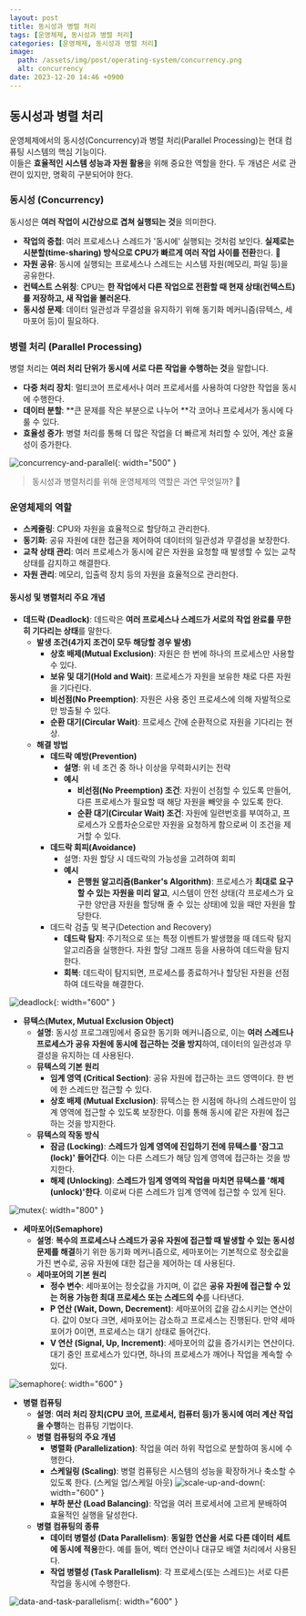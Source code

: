 ```yaml
---
layout: post
title: 동시성과 병렬 처리
tags: [운영체제, 동시성과 병렬 처리]
categories: [운영체제, 동시성과 병렬 처리]
image:
  path: /assets/img/post/operating-system/concurrency.png
  alt: concurrency
date: 2023-12-20 14:46 +0900
---
```


## 동시성과 병렬 처리

운영체제에서의 동시성(Concurrency)과 병렬 처리(Parallel Processing)는 현대 컴퓨팅 시스템의 핵심 기능이다. <br>
이들은 **효율적인 시스템 성능과 자원 활용**을 위해 중요한 역할을 한다. 두 개념은 서로 관련이 있지만, 명확히 구분되어야 한다.

### 동시성 (Concurrency)

동시성은 **여러 작업이 시간상으로 겹쳐 실행되는 것**을 의미한다.

- **작업의 중첩**: 여러 프로세스나 스레드가 '동시에' 실행되는 것처럼 보인다. **실제로는 시분할(time-sharing) 방식으로 CPU가 빠르게 여러 작업 사이를 전환**한다. 🫢
- **자원 공유**: 동시에 실행되는 프로세스나 스레드는 시스템 자원(메모리, 파일 등)을 공유한다.
- **컨텍스트 스위칭**: CPU는 **한 작업에서 다른 작업으로 전환할 때 현재 상태(컨텍스트)를 저장하고, 새 작업을 불러온다**.
- **동시성 문제**: 데이터 일관성과 무결성을 유지하기 위해 동기화 메커니즘(뮤텍스, 세마포어 등)이 필요하다.

### 병렬 처리 (Parallel Processing)

병렬 처리는 **여러 처리 단위가 동시에 서로 다른 작업을 수행하는 것**을 말합니다.

- **다중 처리 장치**: 멀티코어 프로세서나 여러 프로세서를 사용하여 다양한 작업을 동시에 수행한다.
- **데이터 분할**: **큰 문제를 작은 부분으로 나누어 **각 코어나 프로세서가 동시에 다룰 수 있다.
- **효율성 증가**: 병렬 처리를 통해 더 많은 작업을 더 빠르게 처리할 수 있어, 계산 효율성이 증가한다.

![concurrency-and-parallel](/assets/img/post/operating-system/concurrency-and-parallel.jpeg){: width="500" }

> 동시성과 병렬처리를 위해 운영체제의 역할은 과연 무엇일까? 🧐

### 운영체제의 역할

- **스케줄링**: CPU와 자원을 효율적으로 할당하고 관리한다.
- **동기화**: 공유 자원에 대한 접근을 제어하여 데이터의 일관성과 무결성을 보장한다.
- **교착 상태 관리**: 여러 프로세스가 동시에 같은 자원을 요청할 때 발생할 수 있는 교착 상태를 감지하고 해결한다.
- **자원 관리**: 메모리, 입출력 장치 등의 자원을 효율적으로 관리한다.

#### 동시성 및 병렬처리 주요 개념

- **데드락 (Deadlock)**: 데드락은 **여러 프로세스나 스레드가 서로의 작업 완료를 무한히 기다리는 상태**를 말한다.
  - **발생 조건(4가지 조건이 모두 해당할 경우 발생)**
    - **상호 배제(Mutual Exclusion)**: 자원은 한 번에 하나의 프로세스만 사용할 수 있다.
    - **보유 및 대기(Hold and Wait)**: 프로세스가 자원을 보유한 채로 다른 자원을 기다린다.
    - **비선점(No Preemption)**: 자원은 사용 중인 프로세스에 의해 자발적으로만 방출될 수 있다.
    - **순환 대기(Circular Wait)**: 프로세스 간에 순환적으로 자원을 기다리는 현상.
  - **해결 방법**
    - **데드락 예방(Prevention)**
      - **설명**: 위 네 조건 중 하나 이상을 무력화시키는 전략
      - **예시**
        - **비선점(No Preemption) 조건**: 자원이 선점할 수 있도록 만들어, 다른 프로세스가 필요할 때 해당 자원을 빼앗을 수 있도록 한다.
        - **순환 대기(Circular Wait) 조건**: 자원에 일련번호를 부여하고, 프로세스가 오름차순으로만 자원을 요청하게 함으로써 이 조건을 제거할 수 있다.
    - **데드락 회피(Avoidance)**
      - 설명: 자원 할당 시 데드락의 가능성을 고려하여 회피
      - **예시**
        - **은행원 알고리즘(Banker's Algorithm)**: 프로세스가 **최대로 요구할 수 있는 자원을 미리 알고**, 시스템이 안전 상태(각 프로세스가 요구한 양만큼 자원을 할당해 줄 수 있는 상태)에 있을 때만 자원을 할당한다.
    - 데드락 검출 및 복구(Detection and Recovery)
      - **데드락 탐지**: 주기적으로 또는 특정 이벤트가 발생했을 때 데드락 탐지 알고리즘을 실행한다. 자원 할당 그래프 등을 사용하여 데드락을 탐지한다.
      - **회복**: 데드락이 탐지되면, 프로세스를 종료하거나 할당된 자원을 선점하여 데드락을 해결한다.

![deadlock](/assets/img/post/operating-system/deadlock.jpg){: width="600" }

- **뮤텍스(Mutex, Mutual Exclusion Object)**
  - **설명**: 동시성 프로그래밍에서 중요한 동기화 메커니즘으로, 이는 **여러 스레드나 프로세스가 공유 자원에 동시에 접근하는 것을 방지**하여, 데이터의 일관성과 무결성을 유지하는 데 사용된다.
  - **뮤텍스의 기본 원리**
    - **임계 영역 (Critical Section)**: 공유 자원에 접근하는 코드 영역이다. 한 번에 한 스레드만 접근할 수 있다.
    - **상호 배제 (Mutual Exclusion)**: 뮤텍스는 한 시점에 하나의 스레드만이 임계 영역에 접근할 수 있도록 보장한다. 이를 통해 동시에 같은 자원에 접근하는 것을 방지한다.
  - **뮤텍스의 작동 방식**
    - **잠금 (Locking)**: **스레드가 임계 영역에 진입하기 전에 뮤텍스를 '잠그고(lock)' 들어간다**. 이는 다른 스레드가 해당 임계 영역에 접근하는 것을 방지한다.
    - **해제 (Unlocking)**: **스레드가 임계 영역의 작업을 마치면 뮤텍스를 '해제(unlock)'한다**. 이로써 다른 스레드가 임계 영역에 접근할 수 있게 된다.

![mutex](/assets/img/post/operating-system/mutex.jpg){: width="800" }

- **세마포어(Semaphore)**
  - **설명**: **복수의 프로세스나 스레드가 공유 자원에 접근할 때 발생할 수 있는 동시성 문제를 해결**하기 위한 동기화 메커니즘으로, 세마포어는 기본적으로 정숫값을 가진 변수로, 공유 자원에 대한 접근을 제어하는 데 사용된다.
  - **세마포어의 기본 원리**
    - **정수 변수**: 세마포어는 정숫값을 가지며, 이 값은 **공유 자원에 접근할 수 있는 허용 가능한 최대 프로세스 또는 스레드의 수**를 나타낸다.
    - **P 연산 (Wait, Down, Decrement)**: 세마포어의 값을 감소시키는 연산이다. 값이 0보다 크면, 세마포어는 감소하고 프로세스는 진행된다. 만약 세마포어가 0이면, 프로세스는 대기 상태로 들어간다.
    - **V 연산 (Signal, Up, Increment)**: 세마포어의 값을 증가시키는 연산이다. 대기 중인 프로세스가 있다면, 하나의 프로세스가 깨어나 작업을 계속할 수 있다.

![semaphore](/assets/img/post/operating-system/semaphore.png){: width="600" }

- **병렬 컴퓨팅**
  - **설명**: **여러 처리 장치(CPU 코어, 프로세서, 컴퓨터 등)가 동시에 여러 계산 작업을 수행**하는 컴퓨팅 기법이다.
  - **병렬 컴퓨팅의 주요 개념**
    - **병렬화 (Parallelization)**: 작업을 여러 하위 작업으로 분할하여 동시에 수행한다.
    - **스케일링 (Scaling)**: 병렬 컴퓨팅은 시스템의 성능을 확장하거나 축소할 수 있도록 한다. (스케일 업/스케일 아웃)
      ![scale-up-and-down](/assets/img/post/operating-system/scale-up-and-down.webp){: width="600" }
    - **부하 분산 (Load Balancing)**: 작업을 여러 프로세서에 고르게 분배하여 효율적인 실행을 달성한다.
  - **병렬 컴퓨팅의 종류**
    - **데이터 병렬성 (Data Parallelism)**: **동일한 연산을 서로 다른 데이터 세트에 동시에 적용**한다. 예를 들어, 벡터 연산이나 대규모 배열 처리에서 사용된다.
    - **작업 병렬성 (Task Parallelism)**: 각 프로세스(또는 스레드)는 서로 다른 작업을 동시에 수행한다.

![data-and-task-parallelism](/assets/img/post/operating-system/data-and-task-parallelism.jpeg){: width="600" }
